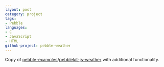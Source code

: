 ```yaml
---
layout: post
category: project
tags:
- Pebble
languages:
- C
- JavaScript
- HTML
github-project: pebble-weather
---
```

Copy of [pebble-examples](https://github.com/pebble-examples)/[pebblekit-js-weather](https://github.com/pebble-examples/pebblekit-js-weather) with additional functionality.
